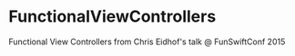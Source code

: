 # FunctionalViewControllers
Functional View Controllers from Chris Eidhof's talk @ FunSwiftConf 2015
